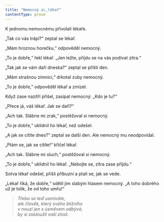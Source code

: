 ```yaml
---
title: "Nemocný a\_lékař"
contentType: prose
---
```


K jednomu nemocnému přivolali lékaře.

„Tak co vás trápí?“ zeptal se lékař.

„Mám hroznou horečku,“ odpověděl nemocný.

„To je dobře,“ řekl lékař. „Jen ležte, přijdu se na vás podívat zítra.“

„Tak jak se vám daří dneska?“ zeptal se příští den.

„Mám strašnou zimnici,“ drkotal zuby nemocný.

„To je dobře,“ odpověděl lékař a zmizel.

Když zase nazítří přišel, zasípal nemocný: „Kdo je tu?“

„Přece já, váš lékař. Jak se daří?“

„Ach tak. Slábne mi zrak,“ postěžoval si nemocný.

„To je dobře,“ uklidnil ho lékař, než odešel.

„A jak se cítíte dnes?“ zeptal se další den. Ale nemocný mu neodpovídal.

„Ptám se, jak se cítíte!“ křičel lékař.

„Ach tak. Slábne mi sluch,“ postěžoval si nemocný.

„To je dobře,“ uklidnil ho lékař. „Nebojte se, zítra zase přijdu.“

Sotva lékař odešel, přišli příbuzní a ptali se, jak se vede.

„Lékař říká, že dobře,“ sdělil jim slabým hlasem nemocný. „A toho dobrého už je tolik, že od toho umřu!“

  

> _Třeba se teď usmíváte,  
> ale člověk, který svého bližního  
> v nouzi jen s úsměvem odbývá,  
> by si zasloužil vaši zlost._
